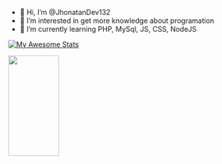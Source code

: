 - 👋 Hi, I’m @JhonatanDev132
- 👀 I’m interested in get more knowledge about programation
- 🌱 I’m currently learning PHP, MySql, JS, CSS, NodeJS

[![My Awesome Stats](https://awesome-github-stats.azurewebsites.net/user-stats/JhonatanDev132?cardType=octocat&preferLogin=false&Background=000000&Text=DDDDDD&Title=1B53FFD4&Border=131DDD&Ring=DDDDDD)](https://git.io/awesome-stats-card)


<img width="45%" height="203px" src="https://github-readme-stats.vercel.app/api/top-langs/?username=JhonatanDev132&layout=compact&hide_border=false&border_color=131DDD&&title_color=1B53FFD4&text_color=DDDDDD&bg_color=000000" />
